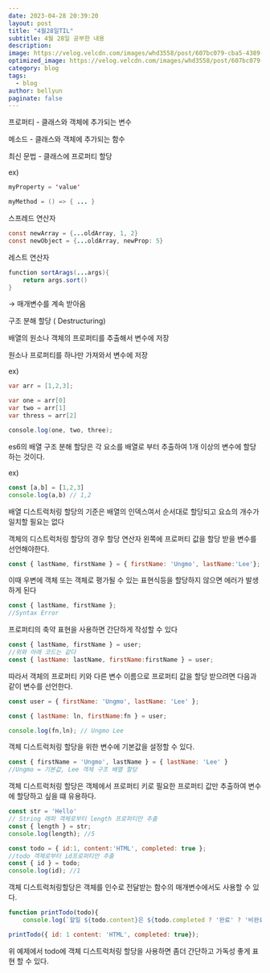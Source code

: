 ```yaml
---
date: 2023-04-28 20:39:20
layout: post
title: "4월28일TIL"
subtitle: 4월 28일 공부한 내용
description: 
image: https://velog.velcdn.com/images/whd3558/post/607bc079-cba5-4389-bb65-6866ad499fb5/image.png
optimized_image: https://velog.velcdn.com/images/whd3558/post/607bc079-cba5-4389-bb65-6866ad499fb5/image.png
category: blog
tags:
  - blog
author: bellyun
paginate: false
---
```

프로퍼티 - 클래스와 객체에 추가되는 변수

메소드 - 클래스와 객체에 추가되는 함수 

최신 문법 - 클래스에 프로퍼티 할당 

ex)

```java
myProperty = 'value'
```

```java
myMethod = () => { ... }
```

스프레드 연산자

```java
const newArray = {...oldArray, 1, 2}
const newObject = {...oldArray, newProp: 5}
```

레스트 연산자

```java
function sortArags(...args){
	return args.sort()
} 
```

→ 매개변수를 계속 받아옴

구조 분해 할당 ( Destructuring)

배열의 원소나 객체의 프로퍼티를 추출해서 변수에 저장 

원소나 프로퍼티를 하나만 가져와서 변수에 저장

ex)

```java
var arr = [1,2,3];

var one = arr[0]
var two = arr[1]
var thress = arr[2]

console.log(one, two, three);
```

es6의 배열 구조 분해 할당은 각 요소를 배열로 부터 추출하여 1개 이상의 변수에 할당하는 것이다.

ex)

```jsx
const [a,b] = [1,2,3]
console.log(a,b) // 1,2
```

배열 디스트럭처링 할당의 기준은 배열의 인덱스여서 순서대로 할당되고 요쇼의 개수가 일치할 필요는 없다

객체의 디스트럭처링 할당의 경우 할당 연산자 왼쪽에 프로퍼티 값을 할당 받을 변수를 선언해야한다. 

```jsx
const { lastName, firstName } = { firstName: 'Ungmo', lastName:'Lee'};
```

이때 우변에 객체 또는 객체로 평가될 수 있는 표현식등을 할당하지 않으면 에러가 발생하게 된다 

```jsx
const { lastName, firstName }; 
//Syntax Error
```

프로퍼티의 축약 표현을 사용하면 간단하게 작성할 수 있다

```jsx
const { lastName, firstName } = user;
//위와 아래 코드는 같다
const { lastName: lastName, firstName:firstName } = user; 
```

따라서 객체의 프로퍼티 키와 다른 변수 이름으로 프로퍼티 값을 할당 받으려면 다음과 같이 변수를 선언한다.

```jsx
const user = { firstName: 'Ungmo', lastName: 'Lee' };

const { lastName: ln, firstName:fn } = user;

console.log(fn,ln); // Ungmo Lee
```

객체 디스트럭처링 할당을 위한 변수에 기본값을 설정할 수 있다.

```jsx
const { firstName = 'Ungmo', lastName } = { lastName: 'Lee' }
//Ungmo = 기본값, Lee 객체 구조 배열 할당
```

객체 디스트럭처링 할당은 객체에서 프로퍼티 키로 필요한 프로퍼티 값만 추출하여 변수에 할당하고 싶을 떄 유용하다.

```jsx
const str = 'Hello'
// String 래퍼 객체로부터 length 프로퍼티만 추출
const { length } = str;
console.log(length); //5

const todo = { id:1, content:'HTML', completed: true };
//todo 객체로부터 id프로퍼티만 추출
const { id } = todo;
console.log(id); //1
```

객체 디스트럭처링할당은 객체를 인수로 전달받는 함수의 매개변수에서도 사용할 수 있다.

```jsx
function printTodo(todo){
	console.log(`할일 ${todo.content}은 ${todo.completed ? '완료' ? '비완료'}상태입니다.`);

printTodo({ id: 1 content: 'HTML', completed: true});
```

위 예제에서 todo에 객체 디스트럭처링 할당을 사용하면 좀더 간단하고 가독성 좋게 표현 할 수 있다.